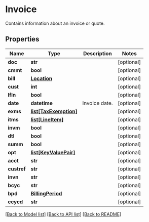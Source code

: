 # Invoice

Contains information about an invoice or quote.
## Properties
Name | Type | Description | Notes
------------ | ------------- | ------------- | -------------
**doc** | **str** |  | [optional] 
**cmmt** | **bool** |  | [optional] 
**bill** | [**Location**](Location.md) |  | [optional] 
**cust** | **int** |  | [optional] 
**lfln** | **bool** |  | [optional] 
**date** | **datetime** | Invoice date. | [optional] 
**exms** | [**list[TaxExemption]**](TaxExemption.md) |  | [optional] 
**itms** | [**list[LineItem]**](LineItem.md) |  | [optional] 
**invm** | **bool** |  | [optional] 
**dtl** | **bool** |  | [optional] 
**summ** | **bool** |  | [optional] 
**opt** | [**list[KeyValuePair]**](KeyValuePair.md) |  | [optional] 
**acct** | **str** |  | [optional] 
**custref** | **str** |  | [optional] 
**invn** | **str** |  | [optional] 
**bcyc** | **str** |  | [optional] 
**bpd** | [**BillingPeriod**](BillingPeriod.md) |  | [optional] 
**ccycd** | **str** |  | [optional] 

[[Back to Model list]](../README.md#documentation-for-models) [[Back to API list]](../README.md#documentation-for-api-endpoints) [[Back to README]](../README.md)


